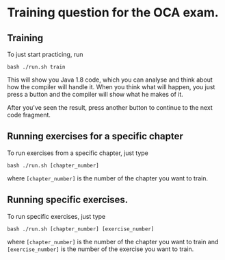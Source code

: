 # Training question for the OCA exam.

## Training

To just start practicing, run

```shell
bash ./run.sh train
```

This will show you Java 1.8 code, which you can analyse and think about how the compiler will handle it. When you think what will happen, you just press a button and the compiler will show what he makes of it.

After you've seen the result, press another button to continue to the next code fragment.

## Running exercises for a specific chapter

To run exercises from a specific chapter, just type

```shell
bash ./run.sh [chapter_number]
```

where `[chapter_number]` is the number of the chapter you want to train.

## Running specific exercises.

To run specific exercises, just type

```shell
bash ./run.sh [chapter_number] [exercise_number]
```

where `[chapter_number]` is the number of the chapter you want to train and `[exercise_number]` is the number of the exercise you want to train.